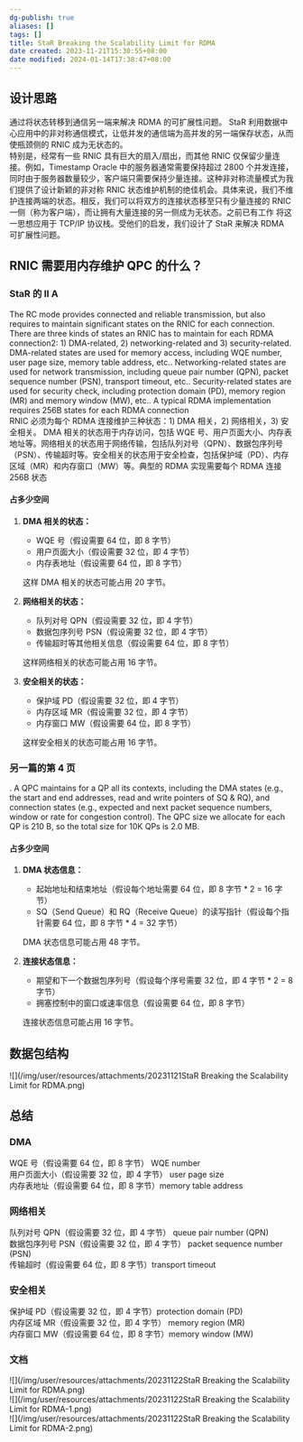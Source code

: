 ```yaml
---
dg-publish: true
aliases: []
tags: []
title: StaR Breaking the Scalability Limit for RDMA
date created: 2023-11-21T15:30:55+08:00
date modified: 2024-01-14T17:38:47+08:00
---
```

## 设计思路
通过将状态转移到通信另一端来解决 RDMA 的可扩展性问题。 StaR 利用数据中心应用中的非对称通信模式，让低并发的通信端为高并发的另一端保存状态，从而使瓶颈侧的 RNIC 成为无状态的。  
特别是，经常有一些 RNIC 具有巨大的扇入/扇出，而其他 RNIC 仅保留少量连接。例如，Timestamp Oracle 中的服务器通常需要保持超过 2800 个并发连接，同时由于服务器数量较少，客户端只需要保持少量连接。这种非对称流量模式为我们提供了设计新颖的非对称 RNIC 状态维护机制的绝佳机会。具体来说，我们不维护连接两端的状态。相反，我们可以将双方的连接状态移至只有少量连接的 RNIC 一侧（称为客户端），而让拥有大量连接的另一侧成为无状态。之前已有工作 将这一思想应用于 TCP/IP 协议栈。受他们的启发，我们设计了 StaR 来解决 RDMA 可扩展性问题。

## RNIC 需要用内存维护 QPC 的什么？
### StaR 的 II A
The RC mode provides connected and reliable transmission, but also requires to maintain significant states on the RNIC for each connection. There are three kinds of states an RNIC has to maintain for each RDMA connection2: 1) DMA-related, 2) networking-related and 3) security-related. DMA-related states are used for memory access, including WQE number, user page size, memory table address, etc.. Networking-related states are used for network transmission, including queue pair number (QPN), packet sequence number (PSN), transport timeout, etc.. Security-related states are used for security check, including protection domain (PD), memory region (MR) and memory window (MW), etc.. A typical RDMA implementation requires 256B states for each RDMA connection  
RNIC 必须为每个 RDMA 连接维护三种状态：1) DMA 相关，2) 网络相关，3) 安全相关。 DMA 相关的状态用于内存访问，包括 WQE 号、用户页面大小、内存表地址等。网络相关的状态用于网络传输，包括队列对号（QPN）、数据包序列号（PSN）、传输超时等。安全相关的状态用于安全检查，包括保护域（PD）、内存区域（MR）和内存窗口（MW）等。典型的 RDMA 实现需要每个 RDMA 连接 256B 状态
#### 占多少空间
1. **DMA 相关的状态：**
    
    - WQE 号（假设需要 64 位，即 8 字节）
    - 用户页面大小（假设需要 32 位，即 4 字节）
    - 内存表地址（假设需要 64 位，即 8 字节）
    
    这样 DMA 相关的状态可能占用 20 字节。
    
2. **网络相关的状态：**
    
    - 队列对号 QPN（假设需要 32 位，即 4 字节）
    - 数据包序列号 PSN（假设需要 32 位，即 4 字节）
    - 传输超时等其他相关信息（假设需要 64 位，即 8 字节）
    
    这样网络相关的状态可能占用 16 字节。
    
3. **安全相关的状态：**
    
    - 保护域 PD（假设需要 32 位，即 4 字节）
    - 内存区域 MR（假设需要 32 位，即 4 字节）
    - 内存窗口 MW（假设需要 64 位，即 8 字节）
    
    这样安全相关的状态可能占用 16 字节。
### 另一篇的第 4 页
. A QPC maintains for a QP all its contexts, including the DMA states (e.g., the start and end addresses, read and write pointers of SQ & RQ), and connection states (e.g., expected and next packet sequence numbers, window or rate for congestion control). The QPC size we allocate for each QP is 210 B, so the total size for 10K QPs is 2.0 MB.
#### 占多少空间
1. **DMA 状态信息：**
    
    - 起始地址和结束地址（假设每个地址需要 64 位，即 8 字节 * 2 = 16 字节）
    - SQ（Send Queue）和 RQ（Receive Queue）的读写指针（假设每个指针需要 64 位，即 8 字节 * 4 = 32 字节）
    
    DMA 状态信息可能占用 48 字节。
    
2. **连接状态信息：**
    
    - 期望和下一个数据包序列号（假设每个序号需要 32 位，即 4 字节 * 2 = 8 字节）
    - 拥塞控制中的窗口或速率信息（假设需要 64 位，即 8 字节）
    
    连接状态信息可能占用 16 字节。
## 数据包结构

![](/img/user/resources/attachments/20231121StaR Breaking the Scalability Limit for RDMA.png)
## 总结
### DMA
WQE 号（假设需要 64 位，即 8 字节）  WQE number  
用户页面大小（假设需要 32 位，即 4 字节） user page size  
内存表地址（假设需要 64 位，即 8 字节）memory table address
### 网络相关
队列对号 QPN（假设需要 32 位，即 4 字节）  queue pair number (QPN)  
数据包序列号 PSN（假设需要 32 位，即 4 字节）  packet sequence number (PSN)  
传输超时（假设需要 64 位，即 8 字节）transport timeout
### 安全相关
保护域 PD（假设需要 32 位，即 4 字节）protection domain (PD)  
内存区域 MR（假设需要 32 位，即 4 字节） memory region (MR)  
内存窗口 MW（假设需要 64 位，即 8 字节）memory window (MW)
### 文档
![](/img/user/resources/attachments/20231122StaR Breaking the Scalability Limit for RDMA.png)  
![](/img/user/resources/attachments/20231122StaR Breaking the Scalability Limit for RDMA-1.png)  
![](/img/user/resources/attachments/20231122StaR Breaking the Scalability Limit for RDMA-2.png)